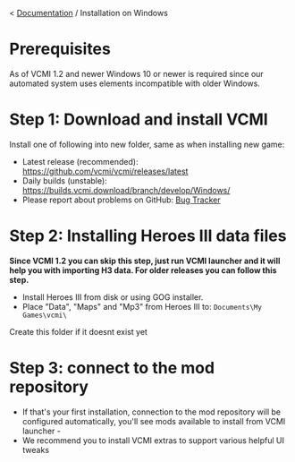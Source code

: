 < [Documentation](../Readme.md) / Installation on Windows

# Prerequisites

As of VCMI 1.2 and newer Windows 10 or newer is required since our automated system uses elements incompatible with older Windows.

# Step 1: Download and install VCMI

Install one of following into new folder, same as when installing new game:

-   Latest release (recommended): <https://github.com/vcmi/vcmi/releases/latest>
-   Daily builds (unstable): <https://builds.vcmi.download/branch/develop/Windows/>
-   Please report about problems on GitHub: [Bug Tracker](https://github.com/vcmi/vcmi/issues)

# Step 2: Installing Heroes III data files

**Since VCMI 1.2 you can skip this step, just run VCMI launcher and it will help you with importing H3 data. For older releases you can follow this step.**

-   Install Heroes III from disk or using GOG installer.
-   Place "Data", "Maps" and "Mp3" from Heroes III to: `Documents\My Games\vcmi\`

Create this folder if it doesnt exist yet

# Step 3: connect to the mod repository

- If that's your first installation, connection to the mod repository will be configured automatically, you'll see mods available to install from VCMI launcher -
- We recommend you to install VCMI extras to support various helpful UI tweaks 

